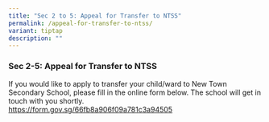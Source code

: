 ```yaml
---
title: "Sec 2 to 5: Appeal for Transfer to NTSS"
permalink: /appeal-for-transfer-to-ntss/
variant: tiptap
description: ""
---
```

<h3><strong>Sec 2-5: Appeal for Transfer to NTSS</strong></h3>
<p>If you would like to apply to transfer your child/ward to New Town Secondary
School, please fill in the online form below. The school will get in touch
with you shortly.
<br><a href="https://form.gov.sg/66fb8a906f09a781c3a94505" rel="noopener noreferrer nofollow" target="_blank">https://form.gov.sg/66fb8a906f09a781c3a94505</a>
</p>